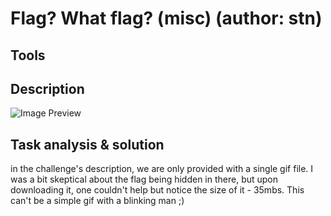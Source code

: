 # Flag? What flag? (misc) (author: stn)

## Tools

## Description

![Image Preview](not_a_flag.gif)

## Task analysis & solution

in the challenge's description, we are only provided with a single gif file. I was a bit skeptical about the flag being hidden in there, but upon downloading it, one couldn't help but notice the size of it - 35mbs. This can't be a simple gif with a blinking man ;)
